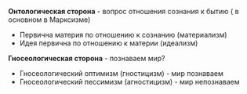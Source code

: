 **Онтологическая сторона** - вопрос отношения сознания к бытию ( в основном в Марксизме)

- Первична материя по отношению к сознанию (материализм)
-  Идея первична по отношению к материи (идеализм)

**Гносеологическая сторона** - познаваем мир?
- Гносеологический оптимизм (гностицизм) - мир познаваем
- Гносеологический пессимизм (агностицизм) - мир непознаваем